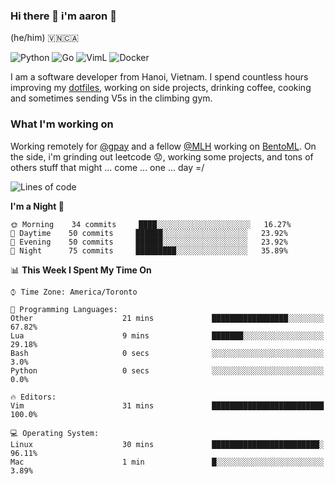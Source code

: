 ### Hi there 👋 i'm aaron :wolf:
(he/him) 🇻🇳🇨🇦

<p align="left">
    <img alt="Python" src="https://img.shields.io/badge/-Python-blue?style=flat-square&logo=python&logoColor=white" />
    <img alt="Go" src="https://img.shields.io/badge/-Golang-46a2f1?style=flat-square&logo=go&logoColor=white" />
    <img alt="VimL" src="https://img.shields.io/badge/-VimL-66d124?style=flat-square&logo=vim&logoColor=white" />
    <img alt="Docker" src="https://img.shields.io/badge/-Docker-1bd7de?style=flat-square&logo=docker&logoColor=white" />
</p>

I am a software developer from Hanoi, Vietnam. I spend countless hours improving my [dotfiles](https://github.com/aarnphm/dotfiles), working on side projects, drinking coffee, cooking and sometimes sending V5s in the climbing gym.

### What I'm working on
Working remotely for [@gpay](http://gpay.vn/en/home_en/) and a fellow [@MLH](https://github.com/MLH-Fellowship/) working on [BentoML](https://github.com/bentoml/BentoML). On the side, i'm grinding out leetcode :worried:, working some projects, and tons of others stuff that might ... come ... one ... day =/



<!--START_SECTION:waka-->
![Lines of code](https://img.shields.io/badge/From%20Hello%20World%20I%27ve%20Written-174877%20lines%20of%20code-blue)

**I'm a Night 🦉** 

```text
🌞 Morning    34 commits     ████░░░░░░░░░░░░░░░░░░░░░   16.27% 
🌆 Daytime    50 commits     ██████░░░░░░░░░░░░░░░░░░░   23.92% 
🌃 Evening    50 commits     ██████░░░░░░░░░░░░░░░░░░░   23.92% 
🌙 Night      75 commits     █████████░░░░░░░░░░░░░░░░   35.89%

```


📊 **This Week I Spent My Time On** 

```text
⌚︎ Time Zone: America/Toronto

💬 Programming Languages: 
Other                    21 mins             █████████████████░░░░░░░░   67.82% 
Lua                      9 mins              ███████░░░░░░░░░░░░░░░░░░   29.18% 
Bash                     0 secs              ░░░░░░░░░░░░░░░░░░░░░░░░░   3.0% 
Python                   0 secs              ░░░░░░░░░░░░░░░░░░░░░░░░░   0.0%

🔥 Editors: 
Vim                      31 mins             █████████████████████████   100.0%

💻 Operating System: 
Linux                    30 mins             ████████████████████████░   96.11% 
Mac                      1 min               █░░░░░░░░░░░░░░░░░░░░░░░░   3.89%

```


<!--END_SECTION:waka-->

<!--
**aarnphm/aarnphm** is a ✨ _special_ ✨ repository because its `README.md` (this file) appears on your GitHub profile.

Here are some ideas to get you started:

- 🔭 I’m currently working on ...
- 🌱 I’m currently learning ...
- 👯 I’m looking to collaborate on ...
- 🤔 I’m looking for help with ...
- 💬 Ask me about ...
- 📫 How to reach me: ...
- 😄 Pronouns: ...
- ⚡ Fun fact: ...
-->
